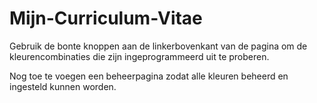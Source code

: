# Mijn-Curriculum-Vitae

Gebruik de bonte knoppen aan de linkerbovenkant van de pagina om de kleurencombinaties die zijn ingeprogrammeerd uit te proberen. 

Nog toe te voegen een beheerpagina zodat alle kleuren beheerd en ingesteld kunnen worden.
